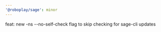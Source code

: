 ```yaml
---
'@roboplay/sage': minor
---
```


feat: new -ns --no-self-check flag to skip checking for sage-cli updates

